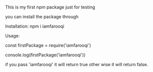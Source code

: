 This is my first npm package just for testing

you can install the package through

Installation:
npm i iamfarooqi

Usage:

const firstPackage = require('iamfarooqi')

console.log(firstPackage('iamfarooqi'))

if you pass 'iamfarooqi' it will return true other wise it will return false.
